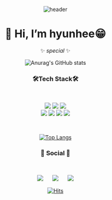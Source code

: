 <div align=center>

![header](https://capsule-render.vercel.app/api?type=waving&height=200&text=hyunhee💖&fontAlign=80&fontAlignY=40&color=gradient&fontAlign=31.5)


  
  <div align=center><h1>👋 Hi, I’m hyunhee😁</h1></div>
  
  
  ✨ _special_ ✨
</div>

 
 
<div align=center>
  
![Anurag's GitHub stats](https://github-readme-stats.vercel.app/api?username=hyunhee423&show_icons=true&theme=radical)


<h3>🛠Tech Stack🛠</h3>  
<br/>

<img src="https://img.shields.io/badge/Illustrator-FF9A00?style=for-the-badge&logo=Adobe Illustrator&logoColor=white"> <img src="https://img.shields.io/badge/Photoshop-31A8FF?style=for-the-badge&logo=Adobe Photoshop&logoColor=white"> <img src="https://img.shields.io/badge/After Effects-9999FF?style=for-the-badge&logo=Adobe After Effects&logoColor=white">
<br/>
<img src="https://img.shields.io/badge/Figma-F24E1E?style=for-the-badge&logo=Figma&logoColor=white">
<img src="https://img.shields.io/badge/HTML5-E34F26?style=for-the-badge&logo=HTML5&logoColor=white">
<img src="https://img.shields.io/badge/CSS3-1572B6?style=for-the-badge&logo=CSS3&logoColor=white">
<img src="https://img.shields.io/badge/JavaScript-F7DF1E?style=for-the-badge&logo=JavaScript&logoColor=white">

<br/>
    
[![Top Langs](https://github-readme-stats.vercel.app/api/top-langs/?username=hyunhee423&layout=compact)](https://github.com/anuraghazra/github-readme-stats&theme=radical)
<br/>

<h3>💋 Social 💋</h3>

<br/>

<a href=""><img src="http://img.shields.io/badge/-Tech%20Blog-655ced?style=flat&logo=github&link=https://byul91oh.tistory.com/" style="height : auto; margin-left : 10px; margin-right : 10px;"/></a> <a href="https://www.instagram.com/hyun.h2/"><img src="http://img.shields.io/badge/-Instagram-black?style=flat&logo=Instagram&link=https://instagram.com/fivepxint/" style="height : auto; margin-left : 10px; margin-right : 10px;"/></a> <a href="mailto:kimhyuna0423@gmail.com"><img src="https://img.shields.io/badge/Gmail-d14836?style=flat-square&logo=Gmail&logoColor=white&link=mailto:quf8093@gmail.com" style="height : auto; margin-left : 10px; margin-right : 10px;"/></a>

  
[![Hits](https://hits.seeyoufarm.com/api/count/incr/badge.svg?url=https%3A%2F%2Fgithub.com%hyunhee423%hyunhee423&count_bg=%234A4D48&title_bg=%23AF6FD7&icon=furrynetwork.svg&icon_color=%23FFFFFF&title=hits&edge_flat=false)](https://hits.seeyoufarm.com)
</div>
